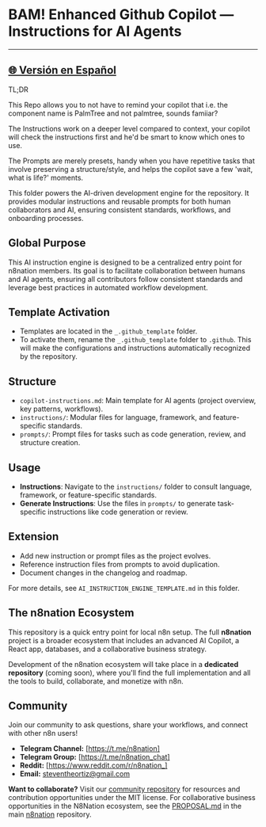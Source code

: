 # BAM! Enhanced Github Copilot — Instructions for AI Agents

---
[🌐 Versión en Español](https://github.com/MrKaizen7/motor_instrucciones_github_copilot_agent)
---
TL;DR

This Repo allows you to not have to remind your copilot that i.e. the component name is PalmTree and not palmtree, sounds famiiar?

The Instructions work on a deeper level compared to context, your copilot will check the instructions first and he'd be smart to know which ones to use.

The Prompts are merely presets, handy when you have repetitive tasks that involve preserving a structure/style, and helps the copilot save a few 'wait, what is life?' moments.

This folder powers the AI-driven development engine for the repository. It provides modular instructions and reusable prompts for both human collaborators and AI, ensuring consistent standards, workflows, and onboarding processes.

## Global Purpose
This AI instruction engine is designed to be a centralized entry point for n8nation members. Its goal is to facilitate collaboration between humans and AI agents, ensuring all contributors follow consistent standards and leverage best practices in automated workflow development.

## Template Activation
- Templates are located in the `_.github_template` folder.
- To activate them, rename the `_.github_template` folder to `.github`. This will make the configurations and instructions automatically recognized by the repository.

## Structure
- `copilot-instructions.md`: Main template for AI agents (project overview, key patterns, workflows).
- `instructions/`: Modular files for language, framework, and feature-specific standards.
- `prompts/`: Prompt files for tasks such as code generation, review, and structure creation.

## Usage
- **Instructions**: Navigate to the `instructions/` folder to consult language, framework, or feature-specific standards.
- **Generate Instructions**: Use the files in `prompts/` to generate task-specific instructions like code generation or review.

## Extension
- Add new instruction or prompt files as the project evolves.
- Reference instruction files from prompts to avoid duplication.
- Document changes in the changelog and roadmap.

For more details, see `AI_INSTRUCTION_ENGINE_TEMPLATE.md` in this folder.

## The n8nation Ecosystem

This repository is a quick entry point for local n8n setup. The full **n8nation** project is a broader ecosystem that includes an advanced AI Copilot, a React app, databases, and a collaborative business strategy.

Development of the n8nation ecosystem will take place in a **dedicated repository** (coming soon), where you'll find the full implementation and all the tools to build, collaborate, and monetize with n8n.

## Community

Join our community to ask questions, share your workflows, and connect with other n8n users!

*   **Telegram Channel:** [https://t.me/n8nation]
*   **Telegram Group:** [https://t.me/n8nation_chat]
*   **Reddit:** [https://www.reddit.com/r/n8nation_]
*   **Email:** steventheortiz@gmail.com

**Want to collaborate?** Visit our [community repository](community-repo/README.md) for resources and contribution opportunities under the MIT license. For collaborative business opportunities in the N8Nation ecosystem, see the [PROPOSAL.md](PROPOSAL.md) in the main [n8nation](https://github.com/MrKaizen7/n8nation) repository.
